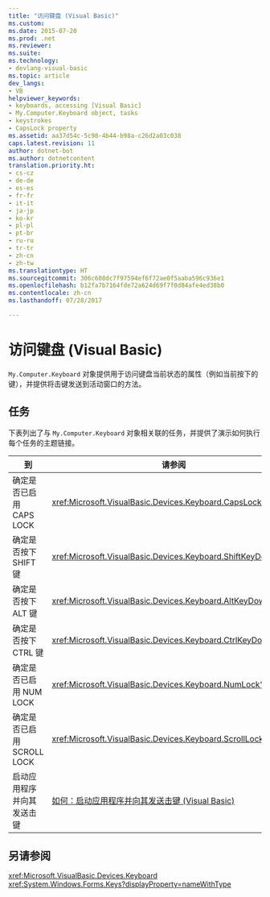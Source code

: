 ```yaml
---
title: "访问键盘 (Visual Basic)"
ms.custom: 
ms.date: 2015-07-20
ms.prod: .net
ms.reviewer: 
ms.suite: 
ms.technology:
- devlang-visual-basic
ms.topic: article
dev_langs:
- VB
helpviewer_keywords:
- keyboards, accessing [Visual Basic]
- My.Computer.Keyboard object, tasks
- keystrokes
- CapsLock property
ms.assetid: aa37d54c-5c98-4b44-b98a-c26d2a03c038
caps.latest.revision: 11
author: dotnet-bot
ms.author: dotnetcontent
translation.priority.ht:
- cs-cz
- de-de
- es-es
- fr-fr
- it-it
- ja-jp
- ko-kr
- pl-pl
- pt-br
- ru-ru
- tr-tr
- zh-cn
- zh-tw
ms.translationtype: HT
ms.sourcegitcommit: 306c608dc7f97594ef6f72ae0f5aaba596c936e1
ms.openlocfilehash: b12fa7b7164fde72a624d69f7f0d84afe4ed38b0
ms.contentlocale: zh-cn
ms.lasthandoff: 07/28/2017

---
```

# <a name="accessing-the-keyboard-visual-basic"></a>访问键盘 (Visual Basic)
`My.Computer.Keyboard` 对象提供用于访问键盘当前状态的属性（例如当前按下的键），并提供将击键发送到活动窗口的方法。  
  
## <a name="tasks"></a>任务  
 下表列出了与 `My.Computer.Keyboard` 对象相关联的任务，并提供了演示如何执行每个任务的主题链接。  
  
|到|请参阅|  
|--------|---------|  
|确定是否已启用 CAPS LOCK|<xref:Microsoft.VisualBasic.Devices.Keyboard.CapsLock%2A>|  
|确定是否按下 SHIFT 键|<xref:Microsoft.VisualBasic.Devices.Keyboard.ShiftKeyDown%2A>|  
|确定是否按下 ALT 键|<xref:Microsoft.VisualBasic.Devices.Keyboard.AltKeyDown%2A>|  
|确定是否按下 CTRL 键|<xref:Microsoft.VisualBasic.Devices.Keyboard.CtrlKeyDown%2A>|  
|确定是否已启用 NUM LOCK|<xref:Microsoft.VisualBasic.Devices.Keyboard.NumLock%2A>|  
|确定是否已启用 SCROLL LOCK|<xref:Microsoft.VisualBasic.Devices.Keyboard.ScrollLock%2A>|  
|启动应用程序并向其发送击键|[如何：启动应用程序并向其发送击键 (Visual Basic)](../../../../visual-basic/developing-apps/programming/computer-resources/how-to-start-an-application-and-send-it-keystrokes.md)|  
  
## <a name="see-also"></a>另请参阅  
 <xref:Microsoft.VisualBasic.Devices.Keyboard>   
 <xref:System.Windows.Forms.Keys?displayProperty=nameWithType>

